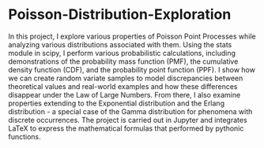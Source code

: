 # Poisson-Distribution-Exploration

In this project, I explore various properties of Poisson Point Processes while analyzing various distributions associated with them. Using the stats module in scipy, I perform various probabilistic calculations, including demonstrations of the probability mass function (PMF), the cumulative density function (CDF), and the probability point function (PPF). I show how we can create random variate samples to model discrepancies between theoretical values and real-world examples and how these differences disappear under the Law of Large Numbers. From there, I also examine properties extending to the Exponential distribution and the Erlang distribution - a special case of the Gamma distribution for phenomena with discrete occurrences. The project is carried out in Jupyter and integrates LaTeX to express the mathematical formulas that performed by pythonic functions.
